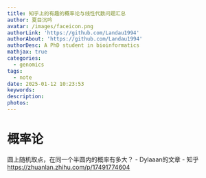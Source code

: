 ```yaml
---
title: 知乎上的有趣的概率论与线性代数问题汇总
author: 夏目沉吟
avatar: /images/faceicon.png
authorLink: 'https://github.com/Landau1994'
authorAbout: 'https://github.com/Landau1994'
authorDesc: A PhD student in bioinformatics
mathjax: true
categories:
  - genomics
tags:
  - note
date: 2025-01-12 10:23:53
keywords:
description:
photos:
---
```


# 概率论

圆上随机取点，在同一个半圆内的概率有多大？ - Dylaaan的文章 - 知乎
https://zhuanlan.zhihu.com/p/17491774604